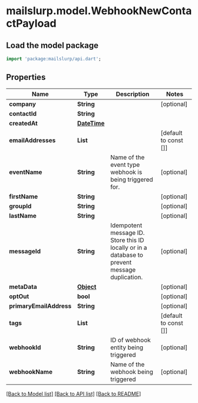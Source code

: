 # mailslurp.model.WebhookNewContactPayload

## Load the model package
```dart
import 'package:mailslurp/api.dart';
```

## Properties
Name | Type | Description | Notes
------------ | ------------- | ------------- | -------------
**company** | **String** |  | [optional] 
**contactId** | **String** |  | 
**createdAt** | [**DateTime**](DateTime) |  | 
**emailAddresses** | **List<String>** |  | [default to const []]
**eventName** | **String** | Name of the event type webhook is being triggered for. | [optional] 
**firstName** | **String** |  | [optional] 
**groupId** | **String** |  | [optional] 
**lastName** | **String** |  | [optional] 
**messageId** | **String** | Idempotent message ID. Store this ID locally or in a database to prevent message duplication. | [optional] 
**metaData** | [**Object**]() |  | [optional] 
**optOut** | **bool** |  | [optional] 
**primaryEmailAddress** | **String** |  | [optional] 
**tags** | **List<String>** |  | [default to const []]
**webhookId** | **String** | ID of webhook entity being triggered | [optional] 
**webhookName** | **String** | Name of the webhook being triggered | [optional] 

[[Back to Model list]](../README#documentation-for-models) [[Back to API list]](../README#documentation-for-api-endpoints) [[Back to README]](../README)


